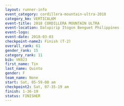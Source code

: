 ```yaml
---
layout: runner-info 
event_category: cordillera-mountain-ultra-2018 
category_km: VERTICALKM 
event-title: 2018 CORDILLERA MOUNTAIN ULTRA 
event-location: Dalupirip Itogon Benguet Philippines 
event-logo: 
event-date: 2018-03-03 
checkpoint-name2: Finish (T-2) 
overall_rank: 61
gender_rank: 15
category_rank: 11
bib: VK023
first_name: Tin
last_name: Quinto
gender: F
team_name: None
start: Sat, 05-59-00 am
checkpoint2: Sat, 07-35-19 am
finish: 1-36-19
status: FINISHER
---
```

